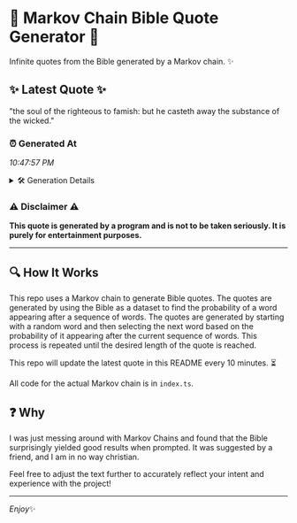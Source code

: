 # 📖 Markov Chain Bible Quote Generator 📖

Infinite quotes from the Bible generated by a Markov chain. ✨

## ✨ Latest Quote ✨
"the soul of the righteous to famish: but he casteth away the substance of the wicked."

### ⏰ Generated At
*10:47:57 PM*

<details>
    <summary>🛠️ Generation Details</summary>
    <p>
        <strong>🌱 Seed:</strong> the<br>
        <strong>🔄 Iterations:</strong> 15<br>
        <strong>📜 Context History:</strong><br>[ the ]: soul<br>[ the, soul ]: of<br>[ the, soul, of ]: the<br>[ the, soul, of, the ]: righteous<br>[ the, soul, of, the, righteous ]: to<br>[ the, soul, of, the, righteous, to ]: famish:<br>[ soul, of, the, righteous, to, famish: ]: but<br>[ of, the, righteous, to, famish:, but ]: he<br>[ the, righteous, to, famish:, but, he ]: casteth<br>[ righteous, to, famish:, but, he, casteth ]: away<br>[ to, famish:, but, he, casteth, away ]: the<br>[ famish:, but, he, casteth, away, the ]: substance<br>[ but, he, casteth, away, the, substance ]: of<br>[ he, casteth, away, the, substance, of ]: the<br>[ casteth, away, the, substance, of, the ]: wicked.<br>
    </p>
</details>

### ⚠️ Disclaimer ⚠️
**This quote is generated by a program and is not to be taken seriously. It is purely for entertainment purposes.**

---

## 🔍 How It Works

This repo uses a Markov chain to generate Bible quotes. The quotes are generated by using the Bible as a dataset to find the probability of a word appearing after a sequence of words. The quotes are generated by starting with a random word and then selecting the next word based on the probability of it appearing after the current sequence of words. This process is repeated until the desired length of the quote is reached.

This repo will update the latest quote in this README every 10 minutes. ⏳

All code for the actual Markov chain is in `index.ts`.

## ❓ Why

I was just messing around with Markov Chains and found that the Bible surprisingly yielded good results when prompted. 
It was suggested by a friend, and I am in no way christian.

Feel free to adjust the text further to accurately reflect your intent and experience with the project!

---

*Enjoy*✨
